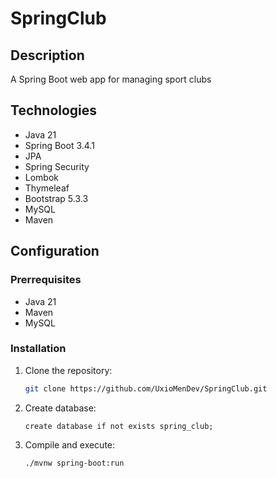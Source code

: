 # SpringClub
## Description
A Spring Boot web app for managing sport clubs

## Technologies

- Java 21
- Spring Boot 3.4.1
- JPA
- Spring Security
- Lombok
- Thymeleaf
- Bootstrap 5.3.3
- MySQL
- Maven

## Configuration

### Prerrequisites

- Java 21
- Maven
- MySQL

### Installation

1. Clone the repository:

   ```sh
   git clone https://github.com/UxioMenDev/SpringClub.git
   ```

2. Create database:

   ```mysql
   create database if not exists spring_club;
   ```

3. Compile and execute:
   ```sh
   ./mvnw spring-boot:run
   ```


